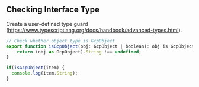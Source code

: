 ## Checking Interface Type

Create a user-defined type guard (https://www.typescriptlang.org/docs/handbook/advanced-types.html).

```js
// Check whether object type is GcpObject
export function isGcpObject(obj: GcpObject | boolean): obj is GcpObject {
    return (obj as GcpObject).String !== undefined;
}

if(isGcpObject(item) {
  console.log(item.String);
}
```
